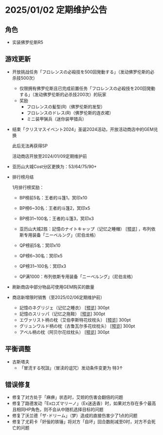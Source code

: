# 2025/01/02 定期维护公告

## 角色

- 实装佛罗伦斯R5

## 游戏更新

- 开放挑战任务「フロレンスの必殺技を500回発動する」（发动佛罗伦斯的必杀技500次）
  - 仅限拥有佛罗伦斯且已完成前置任务「フロレンスの必殺技を200回発動する」（发动佛罗伦斯的必杀技200次）的玩家
  - 奖励
    - フロレンスの髪型(R)（佛罗伦斯的发型）
    - フロレンスのドレス(R)（佛罗伦斯的连衣裙）
    - ミニ装甲猟兵（迷你装甲猎兵）

- 结束「クリスマスイベント2024」圣诞2024活动，开放活动商店中的GEM兑换

  此后无法再获得SP

  活动商店开放至2024/01/09定期维护前

- 亚历山大城Cost分区更换为：53/64/75/90+

- 排行榜月结

  1月排行榜奖励：

  - BP榜前5名：王者的斗篷1，冥印x10
  - BP榜6~30名：王者的斗篷2，冥印x5
  - BP榜31~100名：王者的斗篷3，冥印x3
  - 亚历山大城2胜：記憶のナイトキャップ（记忆之睡帽） <a href="imgs/costumes/記憶のナイトキャップ_Preview.png" target="_blank">[预览]</a> ，布列依斯专用装备「ニーベルング｣（尼伯龙格）

  - QP榜前5名：冥印x10
  - QP榜6~30名：冥印x5
  - QP榜31~100名：冥印x3
  - QP满1000：布列依斯专用装备「ニーベルング｣（尼伯龙格）

- 刷新商店中部分物品可使用GEM购买的数量
- 商店新增限时销售（至2025/02/06定期维护前）
  - 記憶のネグリジェ（记忆之睡衣） <a href="imgs/costumes/記憶のネグリジェ_Preview.jpg" target="_blank">[预览]</a> 300pt
  - 記憶のスリッパ（记忆之拖鞋） <a href="imgs/costumes/記憶のスリッパ_Preview.png" target="_blank">[预览]</a> 300pt
  - エヴァリスト柄の枕（艾伯李斯特花纹枕头） <a href="imgs/costumes/エヴァリスト柄の枕_Preview.png" target="_blank">[预览]</a> 300pt
  - グリュンワルド柄の枕（古鲁瓦尔多花纹枕头） <a href="imgs/costumes/グリュンワルド柄の枕_Preview.png" target="_blank">[预览]</a> 300pt
  - アベル柄の枕（阿贝尔花纹枕头） <a href="imgs/costumes/アベル柄の枕_Preview.png" target="_blank">[预览]</a> 300pt

## 平衡调整

- 古斯塔夫
  - 「冒涜する呪詛」（冒渎的诅咒）发动条件变更为 特3↑

## 错误修复

- 修复了对方处于「麻痹」状态时，艾妲的伤害会翻倍的问题
- 修复了路德发动「Exロズマリーノ」（Ex迷迭香）时，如果对方存在多个最高且相同HP角色，则不会从中随机选择目标的问题
- 修复了沃兰德「ザ･ドリーム」（梦）造成的直接伤害少了1点的问题
- 修复了尤莉卡「奸佞的铁锤」将对方「自坏」回合数削减至0时，对方不会死亡的问题
